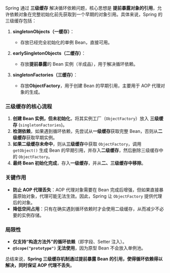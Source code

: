 Spring 通过 **三级缓存** 解决循环依赖问题，核心思想是 **提前暴露对象的引用**，允许依赖对象在完整初始化前先获取到一个早期的对象引用。具体来说，Spring 的三级缓存包括：

1. **singletonObjects（一缓存）**：  
   - 存放已经完全初始化的单例 Bean，直接可用。
  
2. **earlySingletonObjects（二缓存）**：  
   - 存放**提前暴露**的 Bean 实例（半成品），用于解决循环依赖。
  
3. **singletonFactories（三缓存）**：  
   - 存放**ObjectFactory**，用于创建 Bean 的早期引用，主要用于 AOP 代理对象的生成。

### **三级缓存的核心流程**
1. **创建 Bean 实例，但未初始化**，将其实例工厂（`ObjectFactory`）放入 **三级缓存** (`singletonFactories`)。
2. **检测依赖**，如果遇到循环依赖，先尝试从**一级缓存**获取完整 Bean，否则从**二级缓存**获取早期实例。
3. **如果二级缓存未命中**，则从**三级缓存**中获取 `ObjectFactory`，调用 `getObject()` 生成 Bean 的早期引用，并存入**二级缓存**，然后删除三级缓存中的 `ObjectFactory`。
4. **最终 Bean 初始化完成**，存入**一级缓存**，并从**二、三级缓存中移除**。

### **关键作用**
- **防止 AOP 代理丢失**：AOP 代理对象需要在 Bean 完成后增强，但如果直接暴露原始对象，代理可能无法生效。因此，Spring 让 `ObjectFactory` 提供代理后的对象。
- **降低空间占用**：只有在确实遇到循环依赖时才会使用二级缓存，从而减少不必要的实例存储。

### **局限性**
- **仅支持“构造方法外”的循环依赖**（即字段、Setter 注入）。
- **`@Scope("prototype")` 无法使用**，因为原型 Bean 不会放入单例池。

总结来说，**Spring 三级缓存机制通过提前暴露 Bean 的引用，使得循环依赖得以解决，同时保证 AOP 代理不丢失**。